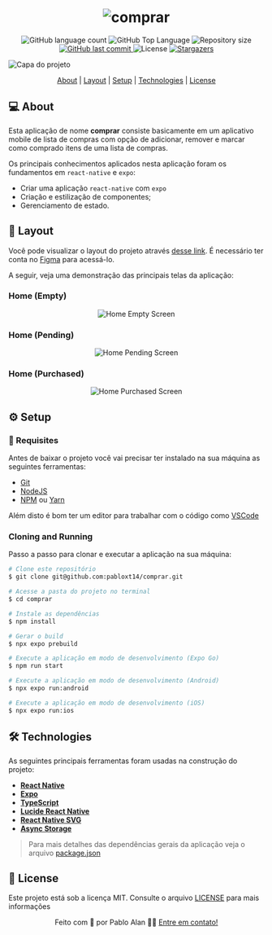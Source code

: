 <h1 align="center">
  <img
    src=".github/comprar-logo.png"
    title="comprar"
    alt="comprar"
  />
</h1>

<p align="center">
  <img alt="GitHub language count" src="https://img.shields.io/github/languages/count/pabloxt14/comprar">

  <img alt="GitHub Top Language" src="https://img.shields.io/github/languages/top/pabloxt14/comprar" />

  <img alt="Repository size" src="https://img.shields.io/github/repo-size/pabloxt14/comprar">
  
  <a href="https://github.com/pabloxt14/comprar/commits/master">
    <img alt="GitHub last commit" src="https://img.shields.io/github/last-commit/pabloxt14/comprar">
  </a>
    
   <img alt="License" src="https://img.shields.io/badge/license-MIT-blue">

   <a href="https://github.com/pabloxt14/comprar/stargazers">
    <img alt="Stargazers" src="https://img.shields.io/github/stars/pabloxt14/comprar?style=social">
  </a>
</p>

<p>
  <img src=".github/cover.png" alt="Capa do projeto" />
</p>

<!-- <h4 align="center"> 
	🚀 Aplicação finalizada 🚀
</h4> -->

<p align="center">
 <a href="#-about">About</a> | 
 <a href="#-layout">Layout</a> | 
 <a href="#-setup">Setup</a> | 
 <a href="#-technologies">Technologies</a> | 
 <a href="#-license">License</a>
</p>


## 💻 About

Esta aplicação de nome **comprar** consiste basicamente em um aplicativo mobile de lista de compras com opção de adicionar, remover e marcar como comprado itens de uma lista de compras.

Os principais conhecimentos aplicados nesta aplicação foram os fundamentos em `react-native` e `expo`:
- Criar uma aplicação `react-native` com `expo`
- Criação e estilização de componentes;
- Gerenciamento de estado.


<!-- ## 🔗 Deploy

- Download do APK: [Android](https://github.com/PabloXT14/comprar/releases/download/v1.0.0-beta/comprar-v1.0.0-beta.apk) -->


## 🎨 Layout

Você pode visualizar o layout do projeto através [desse link](https://www.figma.com/community/file/1479824702066313496/comprar-app). É necessário ter conta no [Figma](https://www.figma.com/) para acessá-lo.

A seguir, veja uma demonstração das principais telas da aplicação:

### Home (Empty)

<p align="center">
  <img
    src=".github/screens/home-empty.png"
    alt="Home Empty Screen"
    title="Home Empty Screen"
  />
</p>

### Home (Pending)

<p align="center">
  <img
    src=".github/screens/home-pending.png"
    alt="Home Pending Screen"
    title="Home Pending Screen"
  />
</p>

### Home (Purchased)

<p align="center">
  <img
    src=".github/screens/home-purchased.png"
    alt="Home Purchased Screen"
    title="Home Purchased Screen"
  />
</p>


## ⚙ Setup

### 📝 Requisites

Antes de baixar o projeto você vai precisar ter instalado na sua máquina as seguintes ferramentas:

* [Git](https://git-scm.com)
* [NodeJS](https://nodejs.org/en/)
* [NPM](https://www.npmjs.com/) ou [Yarn](https://yarnpkg.com/)

Além disto é bom ter um editor para trabalhar com o código como [VSCode](https://code.visualstudio.com/)

### Cloning and Running

Passo a passo para clonar e executar a aplicação na sua máquina:

```bash
# Clone este repositório
$ git clone git@github.com:pabloxt14/comprar.git

# Acesse a pasta do projeto no terminal
$ cd comprar

# Instale as dependências
$ npm install

# Gerar o build
$ npx expo prebuild

# Execute a aplicação em modo de desenvolvimento (Expo Go)
$ npm run start

# Execute a aplicação em modo de desenvolvimento (Android)
$ npx expo run:android

# Execute a aplicação em modo de desenvolvimento (iOS)
$ npx expo run:ios
```


## 🛠 Technologies

As seguintes principais ferramentas foram usadas na construção do projeto:

- **[React Native](https://reactnative.dev/)**
- **[Expo](https://expo.dev/)**
- **[TypeScript](https://www.typescriptlang.org/)**
- **[Lucide React Native](https://lucide.dev/guide/packages/lucide-react-native)**
- **[React Native SVG](https://docs.expo.dev/versions/latest/sdk/svg/)**
- **[Async Storage](https://docs.expo.dev/versions/latest/sdk/async-storage/)**

> Para mais detalhes das dependências gerais da aplicação veja o arquivo [package.json](./package.json)


## 📝 License

Este projeto está sob a licença MIT. Consulte o arquivo [LICENSE](./LICENSE) para mais informações

<p align="center">
  Feito com 💜 por Pablo Alan 👋🏽 <a href="https://www.linkedin.com/in/pabloalan/" target="_blank">Entre em contato!</a>  
</p>